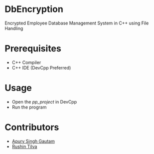 # DbEncryption

Encrypted Employee Database Management System in C++ using File Handling

# Prerequisites
- C++ Compiler
- C++ IDE (DevCpp Preferred)

# Usage
- Open the *pp_project* in DevCpp
- Run the program

# Contributors
- [Apurv Singh Gautam](https://github.com/apurvsinghgautam)
- [Rushin Tilva](https://github.com/rushintilva)
